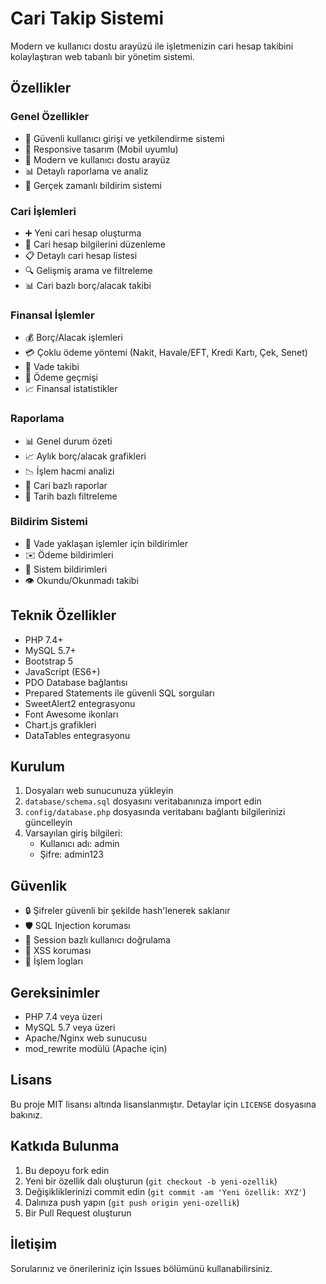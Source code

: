 # Cari Takip Sistemi

Modern ve kullanıcı dostu arayüzü ile işletmenizin cari hesap takibini kolaylaştıran web tabanlı bir yönetim sistemi.

## Özellikler

### Genel Özellikler
- 🔐 Güvenli kullanıcı girişi ve yetkilendirme sistemi
- 📱 Responsive tasarım (Mobil uyumlu)
- 🌙 Modern ve kullanıcı dostu arayüz
- 📊 Detaylı raporlama ve analiz
- 🔔 Gerçek zamanlı bildirim sistemi

### Cari İşlemleri
- ➕ Yeni cari hesap oluşturma
- 📝 Cari hesap bilgilerini düzenleme
- 📋 Detaylı cari hesap listesi
- 🔍 Gelişmiş arama ve filtreleme
- 📊 Cari bazlı borç/alacak takibi

### Finansal İşlemler
- 💰 Borç/Alacak işlemleri
- 💳 Çoklu ödeme yöntemi (Nakit, Havale/EFT, Kredi Kartı, Çek, Senet)
- 📅 Vade takibi
- 🧾 Ödeme geçmişi
- 📈 Finansal istatistikler

### Raporlama
- 📊 Genel durum özeti
- 📈 Aylık borç/alacak grafikleri
- 📉 İşlem hacmi analizi
- 🏢 Cari bazlı raporlar
- 📅 Tarih bazlı filtreleme

### Bildirim Sistemi
- 🔔 Vade yaklaşan işlemler için bildirimler
- ✉️ Ödeme bildirimleri
- 📢 Sistem bildirimleri
- 👁️ Okundu/Okunmadı takibi

## Teknik Özellikler

- PHP 7.4+
- MySQL 5.7+
- Bootstrap 5
- JavaScript (ES6+)
- PDO Database bağlantısı
- Prepared Statements ile güvenli SQL sorguları
- SweetAlert2 entegrasyonu
- Font Awesome ikonları
- Chart.js grafikleri
- DataTables entegrasyonu

## Kurulum

1. Dosyaları web sunucunuza yükleyin
2. `database/schema.sql` dosyasını veritabanınıza import edin
3. `config/database.php` dosyasında veritabanı bağlantı bilgilerinizi güncelleyin
4. Varsayılan giriş bilgileri:
   - Kullanıcı adı: admin
   - Şifre: admin123

## Güvenlik

- 🔒 Şifreler güvenli bir şekilde hash'lenerek saklanır
- 🛡️ SQL Injection koruması
- 🔐 Session bazlı kullanıcı doğrulama
- 🚫 XSS koruması
- 📝 İşlem logları

## Gereksinimler

- PHP 7.4 veya üzeri
- MySQL 5.7 veya üzeri
- Apache/Nginx web sunucusu
- mod_rewrite modülü (Apache için)

## Lisans

Bu proje MIT lisansı altında lisanslanmıştır. Detaylar için `LICENSE` dosyasına bakınız.

## Katkıda Bulunma

1. Bu depoyu fork edin
2. Yeni bir özellik dalı oluşturun (`git checkout -b yeni-ozellik`)
3. Değişikliklerinizi commit edin (`git commit -am 'Yeni özellik: XYZ'`)
4. Dalınıza push yapın (`git push origin yeni-ozellik`)
5. Bir Pull Request oluşturun

## İletişim

Sorularınız ve önerileriniz için Issues bölümünü kullanabilirsiniz.

